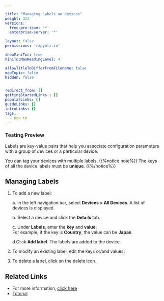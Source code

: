 ```yaml
---

title: "Managing Labels on devices"
weight: 323
versions:
  free-pro-team: '*'
  enterprise-server: '*'

layout: false
permissions: 'rapyuta.io'

showMiniToc: true
miniTocMaxHeadingLevel: 4

allowTitleToDifferFromFilename: false
mapTopic: false
hidden: false


redirect_from: []
gettingStartedLinks : []
popularLinks: []
guideLinks: []
introLinks: {}
tags:
  - How to
---
```

### Testing Preview
Labels are key-value pairs that help you associate configuration parameters with a group of devices or a particular device.

You can tag your devices with multiple labels. 
{{%notice note%}}
The keys of all the device labels must be **unique**.
{{%/notice%}}

## Managing Labels

1. To add a new label:

    a. In the left navigation bar, select **Devices > All Devices**. 
      A list of devices is displayed.

    b. Select a device and click the **Details** tab.
    
    c. Under **Labels**, enter the **key** and **value**.   
      For example, if the key is **Country**, the value can be **Japan**.
    
    d.Click **Add label**. The labels are added to the device.

2. To modify an existing label, edit the keys or/and values.

3. To delete a label, click on the delete icon.  

## Related Links

* For more information, [click here](/5_deep-dives/51_managing-devices/dynamic-configuration)
* [Tutorial](/4_tutorials/41_beginner/413_dynamic-configurations)

